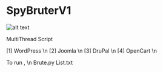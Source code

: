 # SpyBruterV1

![alt text](https://i.ibb.co/0CFcsbk/1.png)

MultiThread Script

[1] WordPress \n
[2] Joomla \n
[3] DruPal \n
[4] OpenCart \n

To run , \n
Brute.py List.txt
